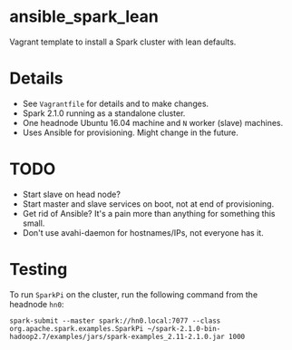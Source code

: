 # ansible_spark_lean
Vagrant template to install a Spark cluster with lean defaults.

# Details #

- See `Vagrantfile` for details and to make changes.
- Spark 2.1.0 running as a standalone cluster.
- One headnode Ubuntu 16.04 machine and `N` worker (slave) machines.
- Uses Ansible for provisioning. Might change in the future.

# TODO #

- Start slave on head node?
- Start master and slave services on boot, not at end of provisioning.
- Get rid of Ansible? It's a pain more than anything for something this small.
- Don't use avahi-daemon for hostnames/IPs, not everyone has it.

# Testing #

To run `SparkPi` on the cluster, run the following command from the headnode `hn0`:

    spark-submit --master spark://hn0.local:7077 --class org.apache.spark.examples.SparkPi ~/spark-2.1.0-bin-hadoop2.7/examples/jars/spark-examples_2.11-2.1.0.jar 1000
